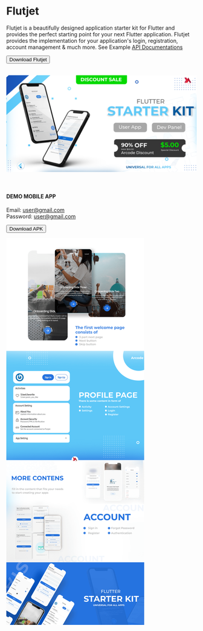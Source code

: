 # Flutjet

Flutjet is a beautifully designed application starter kit for Flutter and provides the perfect starting point for your next Flutter application. Flutjet provides the implementation for your application's login, registration, account management & much more. See Example [API Documentations](http://103.82.243.88/docs)

<a target=blank href="#"><button type="button" class="btn btn-primary">Download Flutjet</button></a>
<br><br>

![image info](./images/thum.png)
<br><br><br>


#### DEMO MOBILE APP

Email: user@gmail.com <br>
Password: user@gmail.com

<a target=blank href="https://www.mediafire.com/file/e5tk3ju339bkbm4/flutjet-demo.apk/file"><button type="button" class="btn btn-primary">Download APK</button></a>
<br>

![image info](./images/flutjet_feature.png)

